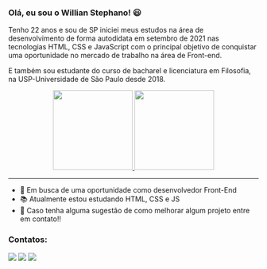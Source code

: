 ### Olá, eu sou o Willian Stephano! 😃
<p>Tenho 22 anos e sou de SP iniciei meus estudos na área de desenvolvimento de forma autodidata em setembro de 2021 nas tecnologias HTML, CSS e JavaScript com o principal objetivo de conquistar uma oportunidade no mercado de trabalho na área de Front-end.<p/>
<p>E também sou estudante do curso de bacharel e licenciatura em Filosofia, na USP-Universidade de São Paulo desde 2018.</p>

<div align="center">
  <a href=https://github.com/WillianStephano">
    <img height="160em" src="https://github-readme-stats.vercel.app/api?username=willianstephano&show_icons=true&theme=graywhite&include_all_commits=true&count_private=true"/>
    <img height="160em" src="https://github-readme-stats.vercel.app/api/top-langs/?username=willianstephano&layout=compact&langs_count=7&theme=graywhite"/>
  </a>                                                                                                                                                
</div>



---
- 💼 Em busca de uma oportunidade como desenvolvedor Front-End
- 📚 Atualmente estou estudando HTML, CSS e JS
- 🤔 Caso tenha alguma sugestão de como melhorar algum projeto entre em contato!!

### Contatos:

<div>

<a href="https://www.instagram.com/will_stephano/" target="_blank"><img src="https://img.shields.io/badge/-Instagram-%23E4405F?style=for-the-badge&logo=instagram&logoColor=white" target="_blank"></a>
<a href = "mailto:will.stephano@gmail.com"><img src="https://img.shields.io/badge/Gmail-D14836?style=for-the-badge&logo=gmail&logoColor=white" target="_blank"></a>
<a href="https://www.linkedin.com/in/willian-stephano/" target="_blank"><img src="https://img.shields.io/badge/-LinkedIn-%230077B5?style=for-the-badge&logo=linkedin&logoColor=white" target="_blank"></a>   
</div>


